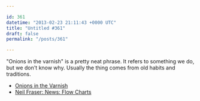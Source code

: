 ```yaml
---

id: 361
datetime: "2013-02-23 21:11:43 +0000 UTC"
title: "Untitled #361"
draft: false
permalink: "/posts/361"

---
```


"Onions in the varnish" is a pretty neat phrase. It refers to something we do, but we don't know why. Usually the thing comes from old habits and traditions. 

 
 * [Onions in the Varnish](http://www.joeydevilla.com/2001/12/03/4419/)
 * [Neil Fraser: News: Flow Charts](http://neil.fraser.name/news/2013/02/23/)


